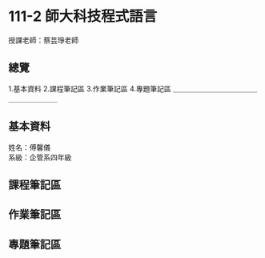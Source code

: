 # 111-2 師大科技程式語言
授課老師：蔡芸琤老師

## 總覽
1.基本資料
2.課程筆記區
3.作業筆記區
4.專題筆記區
＿＿＿＿＿＿＿＿＿＿＿＿＿＿＿＿＿＿＿

## 基本資料
姓名：傅馨儀
<br/> 系級：企管系四年級

## 課程筆記區

## 作業筆記區

## 專題筆記區
